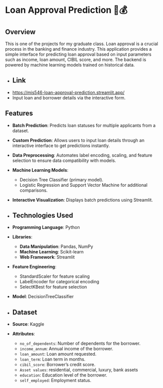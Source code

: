 # Loan Approval Prediction 🏦💰

## Overview
This is one of the projects for my graduate class. Loan approval is a crucial process in the banking and finance industry. This application provides a simple interface for predicting loan approval based on input parameters such as income, loan amount, CIBIL score, and more. The backend is powered by machine learning models trained on historical data.

- ## Link
- https://mis546-loan-approval-prediction.streamlit.app/
- Input loan and borrower details via the interactive form.

## Features
- **Batch Prediction**: Predicts loan statuses for multiple applicants from a dataset.
- **Custom Prediction**: Allows users to input loan details through an interactive interface to get predictions instantly.
- **Data Preprocessing**: Automates label encoding, scaling, and feature selection to ensure data compatibility with models.
- **Machine Learning Models**:
  - Decision Tree Classifier (primary model).
  - Logistic Regression and Support Vector Machine for additional comparisons.
- **Interactive Visualization**: Displays batch predictions using Streamlit.

- ## Technologies Used
- **Programming Language**: Python
- **Libraries**:
  - **Data Manipulation**: Pandas, NumPy
  - **Machine Learning**: Scikit-learn
  - **Web Framework**: Streamlit
- **Feature Engineering**:
  - StandardScaler for feature scaling
  - LabelEncoder for categorical encoding
  - SelectKBest for feature selection
- **Model**: DecisionTreeClassifier

- ## Dataset
- **Source**: Kaggle
- **Attributes**:
  - `no_of_dependents`: Number of dependents for the borrower.
  - `income_annum`: Annual income of the borrower.
  - `loan_amount`: Loan amount requested.
  - `loan_term`: Loan term in months.
  - `cibil_score`: Borrower’s credit score.
  - `Asset values`: residential, commercial, luxury, bank assets
  - `education`: Education level of the borrower.
  - `self_employed`: Employment status.
